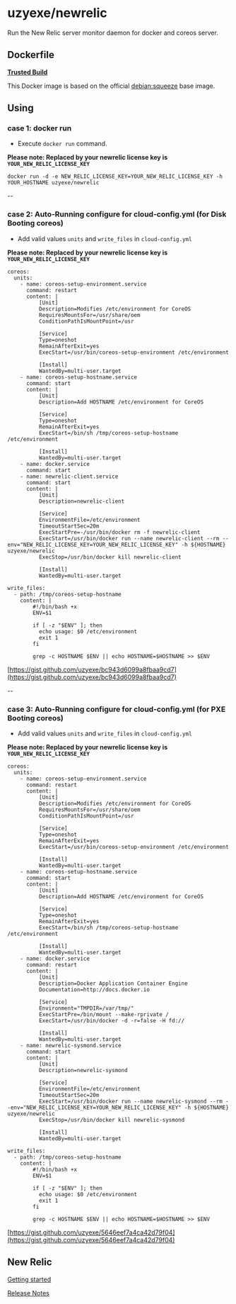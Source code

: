 # uzyexe/newrelic

Run the New Relic server monitor daemon for docker and coreos server.

## Dockerfile

[**Trusted Build**](https://index.docker.io/u/uzyexe/newrelic)

This Docker image is based on the official [debian:squeeze](https://index.docker.io/_/debian/) base image.

## Using

### case 1: docker run

* Execute `docker run` command.

**Please note: Replaced by your newrelic license key is `YOUR_NEW_RELIC_LICENSE_KEY`**

    docker run -d -e NEW_RELIC_LICENSE_KEY=YOUR_NEW_RELIC_LICENSE_KEY -h YOUR_HOSTNAME uzyexe/newrelic

--

### case 2: Auto-Running configure for cloud-config.yml (for Disk Booting coreos)

* Add valid values `units` and `write_files` in `cloud-config.yml`

**Please note: Replaced by your newrelic license key is `YOUR_NEW_RELIC_LICENSE_KEY`**

    coreos:
      units:
        - name: coreos-setup-environment.service
          command: restart
          content: |
              [Unit]
              Description=Modifies /etc/environment for CoreOS
              RequiresMountsFor=/usr/share/oem
              ConditionPathIsMountPoint=/usr
               
              [Service]
              Type=oneshot
              RemainAfterExit=yes
              ExecStart=/usr/bin/coreos-setup-environment /etc/environment
              
              [Install]
              WantedBy=multi-user.target
        - name: coreos-setup-hostname.service
          command: start
          content: |
              [Unit]
              Description=Add HOSTNAME /etc/environment for CoreOS

              [Service]
              Type=oneshot
              RemainAfterExit=yes
              ExecStart=/bin/sh /tmp/coreos-setup-hostname /etc/environment

              [Install]
              WantedBy=multi-user.target
        - name: docker.service
          command: start
        - name: newrelic-client.service
          command: start
          content: |
              [Unit]
              Description=newrelic-client

              [Service]
              EnvironmentFile=/etc/environment
              TimeoutStartSec=20m
              ExecStartPre=-/usr/bin/docker rm -f newrelic-client
              ExecStart=/usr/bin/docker run --name newrelic-client --rm --env="NEW_RELIC_LICENSE_KEY=YOUR_NEW_RELIC_LICENSE_KEY" -h ${HOSTNAME} uzyexe/newrelic
              ExecStop=/usr/bin/docker kill newrelic-client

              [Install]
              WantedBy=multi-user.target

    write_files:
      - path: /tmp/coreos-setup-hostname
        content: |
            #!/bin/bash +x
            ENV=$1

            if [ -z "$ENV" ]; then
              echo usage: $0 /etc/environment
              exit 1
            fi

            grep -c HOSTNAME $ENV || echo HOSTNAME=$HOSTNAME >> $ENV

[https://gist.github.com/uzyexe/bc943d6099a8fbaa9cd7](https://gist.github.com/uzyexe/bc943d6099a8fbaa9cd7)

--

### case 3: Auto-Running configure for cloud-config.yml (for PXE Booting coreos)

* Add valid values `units` and `write_files` in `cloud-config.yml`

**Please note: Replaced by your newrelic license key is `YOUR_NEW_RELIC_LICENSE_KEY`**

    coreos:
      units:
        - name: coreos-setup-environment.service
          command: restart
          content: |
              [Unit]
              Description=Modifies /etc/environment for CoreOS
              RequiresMountsFor=/usr/share/oem
              ConditionPathIsMountPoint=/usr
               
              [Service]
              Type=oneshot
              RemainAfterExit=yes
              ExecStart=/usr/bin/coreos-setup-environment /etc/environment
              
              [Install]
              WantedBy=multi-user.target
        - name: coreos-setup-hostname.service
          command: start
          content: |
              [Unit]
              Description=Add HOSTNAME /etc/environment for CoreOS

              [Service]
              Type=oneshot
              RemainAfterExit=yes
              ExecStart=/bin/sh /tmp/coreos-setup-hostname /etc/environment

              [Install]
              WantedBy=multi-user.target
        - name: docker.service
          command: restart
          content: |
              [Unit]
              Description=Docker Application Container Engine
              Documentation=http://docs.docker.io

              [Service]
              Environment="TMPDIR=/var/tmp/"
              ExecStartPre=/bin/mount --make-rprivate /
              ExecStart=/usr/bin/docker -d -r=false -H fd://

              [Install]
              WantedBy=multi-user.target
        - name: newrelic-sysmond.service
          command: start
          content: |
              [Unit]
              Description=newrelic-sysmond

              [Service]
              EnvironmentFile=/etc/environment
              TimeoutStartSec=20m
              ExecStart=/usr/bin/docker run --name newrelic-sysmond --rm --env="NEW_RELIC_LICENSE_KEY=YOUR_NEW_RELIC_LICENSE_KEY" -h ${HOSTNAME} uzyexe/newrelic
              ExecStop=/usr/bin/docker kill newrelic-sysmond

              [Install]
              WantedBy=multi-user.target

    write_files:
      - path: /tmp/coreos-setup-hostname
        content: |
            #!/bin/bash +x
            ENV=$1

            if [ -z "$ENV" ]; then
              echo usage: $0 /etc/environment
              exit 1
            fi

            grep -c HOSTNAME $ENV || echo HOSTNAME=$HOSTNAME >> $ENV

[https://gist.github.com/uzyexe/5646eef7a4ca42d79f04](https://gist.github.com/uzyexe/5646eef7a4ca42d79f04)

## New Relic

[Getting started](https://docs.newrelic.com/docs/server/new-relic-servers)

[Release Notes](https://docs.newrelic.com/docs/releases/linux_server/)
